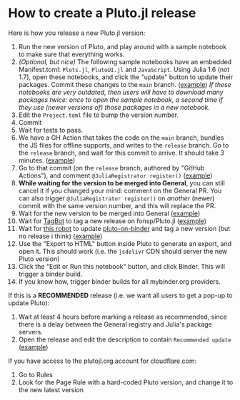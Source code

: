 # How to create a Pluto.jl release

Here is how you release a new Pluto.jl version:
1. Run the new version of Pluto, and play around with a sample notebook to make sure that everything works.
2. *(Optional, but nice)* The following sample notebooks have an embedded Manifest.toml: `Plots.jl`, `PlutoUI.jl` and `JavaScript`. Using Julia 1.6 (not 1.7), open these notebooks, and click the "update" button to update their packages. Commit these changes to the `main` branch. ([example](https://github.com/fonsp/Pluto.jl/commit/6b76953be6eb7ad805aa47d3b8ea1911ff6626ad)) *If these notebooks are very outdated, then users will have to download many packages twice: once to open the sample notebook, a second time if they use (newer versions of) those packages in a new notebook.*
4. Edit the `Project.toml` file to bump the version number.
5. Commit
5. Wait for tests to pass.
6. We have a GH Action that takes the code on the `main` branch, bundles the JS files for offline supports, and writes to the `release` branch. Go to the `release` branch, and wait for this commit to arrive. It should take 3 minutes. ([example](https://user-images.githubusercontent.com/6933510/150444129-53b664af-34c3-401f-9bd3-0f4dc8e30f19.png))
7. Go to that commit (on the `release` branch, authored by "GitHub Actions"), and comment `@JuliaRegistrator register()` ([example](https://github.com/fonsp/Pluto.jl/commit/6d956c1faa2bca2e4531d8df26b1716ae072869e#commitcomment-64277906))
8. **While waiting for the version to be merged into General**, you can still cancel it if you changed your mind: comment on the General PR. You can also trigger `@JuliaRegistrator register()` on _another_ (newer) commit with the same version number, and this will replace the PR.
9. Wait for the new version to be merged into General ([example](https://github.com/JuliaRegistries/General/pull/38455))
10. Wait for [TagBot](https://github.com/fonsp/Pluto.jl/actions/workflows/TagBot.yml) to tag a new release on fonsp/Pluto.jl ([example](https://github.com/fonsp/Pluto.jl/releases/tag/v0.14.8))
11. Wait for [this robot](https://github.com/fonsp/pluto-on-binder/actions/workflows/ReleaseLatest.yml) to update [pluto-on-binder](https://github.com/fonsp/pluto-on-binder) and tag a new version (but no release i think) ([example](https://github.com/fonsp/pluto-on-binder/tags))
12. Use the "Export to HTML" button inside Pluto to generate an export, and open it. This should work (i.e. the `jsdelivr` CDN should server the new Pluto version)
13. Click the "Edit or Run this notebook" button, and click Binder. This will trigger a binder build.
14. If you know how, trigger binder builds for all mybinder.org providers.

If this is a **RECOMMENDED** release (i.e. we want all users to get a pop-up to update Pluto):
1. Wait at least 4 hours before marking a release as recommended, since there is a delay between the General registry and Julia's package servers.
3. Open the release and edit the description to contain `Recommended update` ([example](https://github.com/fonsp/Pluto.jl/releases/tag/v0.14.7))

If you have access to the plutojl.org account for cloudflare.com:
1. Go to Rules
10. Look for the Page Rule with a hard-coded Pluto version, and change it to the new latest version
